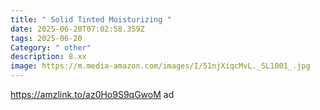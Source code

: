 ```yaml
---
title: " Solid Tinted Moisturizing "
date: 2025-06-20T07:02:58.359Z
tags: 2025-06-20
Category: " other"
description: 8.xx
image: https://m.media-amazon.com/images/I/51njXiqcMvL._SL1001_.jpg
---
```

https://amzlink.to/az0Ho9S9qGwoM  ad
